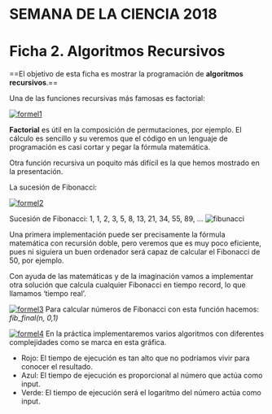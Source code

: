 ﻿
# SEMANA DE LA CIENCIA 2018

# Ficha 2. Algoritmos Recursivos


==El objetivo de esta ficha es mostrar la programación de **algoritmos recursivos**.==

Una de las funciones recursivas más famosas es factorial:

<a href="https://ibb.co/y0163sm"><img src="https://i.ibb.co/8Mprh8n/formel1.jpg" alt="formel1" border="0" /></a>

**Factorial** es útil en la composición de permutaciones, por ejemplo. El cálculo es sencillo y su veremos que el código en un lenguaje de programación es casi cortar y pegar la fórmula matemática.

Otra función recursiva un poquito más difícil es la que hemos mostrado en la presentación. 



La sucesión de Fibonacci:

<a href="https://ibb.co/dk4zf85"><img src="https://i.ibb.co/ss9Mg8V/formel2.jpg" alt="formel2" border="0"></a>

Sucesión de Fibonacci:  1, 1, 2, 3, 5, 8, 13, 21, 34, 55, 89, …
![fibunacci](https://www.natuerlich-online.ch/uploads/_processed_/9/f/csm_38_titel_n_88d85803ed.jpg)

Una primera implementación puede ser precisamente la fórmula matemática con recursión doble, pero veremos que es muy poco eficiente, pues ni siguiera un buen ordenador será capaz de calcular el Fibonacci de 50, por ejemplo.

Con ayuda de las matemáticas y de la imaginación vamos a implementar otra solución que calcula cualquier Fibonacci en tiempo record, lo que llamamos ‘tiempo real’.

<a href="https://ibb.co/5FkzcVD"><img src="https://i.ibb.co/0tKWJ3N/formel3.jpg" alt="formel3" border="0"></a>
Para calcular números de Fibonacci con esta función hacemos: *_fib_final(n, 0,1)_*

<a href="https://ibb.co/HT0Cn2Z"><img src="https://i.ibb.co/7tHQ2zh/formel4.jpg" alt="formel4" border="0"></a>
En la práctica implementaremos varios algoritmos con diferentes complejidades como se marca en esta gráfica.

- Rojo: El tiempo de ejecución es tan alto que no podríamos vivir para conocer el resultado.
- Azul: El tiempo de ejecución es proporcional al número que actúa como input.
- Verde: El tiempo de ejecución será el logaritmo del número actúa como input.



